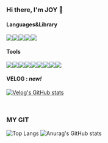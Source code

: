 ### Hi there, I'm JOY 👋
#### Languages&Library
<div style="display:flex;"><img src="https://img.shields.io/badge/HTML5-E34F26?style=flat-square&logo=HTML5&logoColor=white"/><img src="https://img.shields.io/badge/CSS3-1572B6?style=flat-square&logo=CSS3&logoColor=white"/><img src="https://img.shields.io/badge/JavaScript-F7DF1E?style=flat-square&logo=JavaScript&logoColor=black"/><img src="https://img.shields.io/badge/React-61DAFB?style=flat-square&logo=React&logoColor=white"/><img src="https://img.shields.io/badge/Redux-764ABC?style=flat-square&logo=Redux&logoColor=white"/></div>

#### Tools
<div style="display:flex;"><img src="https://img.shields.io/badge/VisualStudioCode-007ACC?style=flat-square&logo=Visual-Studio-Code&logoColor=white"/><img src="https://img.shields.io/badge/Vercel-000000?style=flat-square&logo=Vercel&logoColor=white"/><img src="https://img.shields.io/badge/Netlify-00C7B7?style=flat-square&logo=Netlify&logoColor=white"/><img src="https://img.shields.io/badge/JiraSoftware-0052CC?style=flat-square&logo=Jira-Software&logoColor=white"/><img src="https://img.shields.io/badge/Github-181717?style=flat-square&logo=Github&logoColor=white"/><img src="https://img.shields.io/badge/Slack-4A154B?style=flat-square&logo=Slack&logoColor=white"/><img src="https://img.shields.io/badge/Figma-F24E1E?style=flat-square&logo=Figma&logoColor=white"/><img src="https://img.shields.io/badge/AdobeXD-FF61F6?style=flat-square&logo=Adobe-XD&logoColor=white"/><img src="https://img.shields.io/badge/Zeplin-fdbd3a?style=flat-square"/></div>

#### VELOG : *new!*

[![Velog's GitHub stats](https://velog-readme-stats.vercel.app/api?name=joyfive)](https://velog.io/@joyfive)

<br>

### MY GIT

![Top Langs](https://github-readme-stats.vercel.app/api/top-langs/?username=joyfive&layout=compact)
![Anurag's GitHub stats](https://github-readme-stats.vercel.app/api?username=joyfive&show_icons=true&theme=radical)<br>
